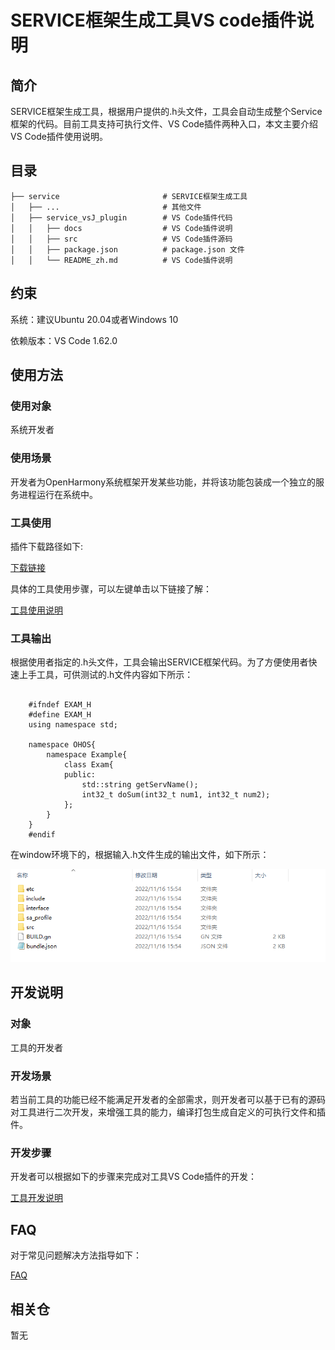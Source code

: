 # SERVICE框架生成工具VS code插件说明

## 简介

SERVICE框架生成工具，根据用户提供的.h头文件，工具会自动生成整个Service框架的代码。目前工具支持可执行文件、VS Code插件两种入口，本文主要介绍VS Code插件使用说明。

## 目录 

	├── service                       # SERVICE框架生成工具
	│   ├── ...                       # 其他文件
	│   ├── service_vsJ_plugin        # VS Code插件代码
	│   │   ├── docs                  # VS Code插件说明
	│   │   ├── src    				  # VS Code插件源码
	│   │   ├── package.json    	  # package.json 文件
	│   │   └── README_zh.md          # VS Code插件说明

## 约束 

系统：建议Ubuntu 20.04或者Windows 10

依赖版本：VS Code 1.62.0

## 使用方法 

### 使用对象

系统开发者

### 使用场景

开发者为OpenHarmony系统框架开发某些功能，并将该功能包装成一个独立的服务进程运行在系统中。

### 工具使用

插件下载路径如下:

[下载链接](暂无)

具体的工具使用步骤，可以左键单击以下链接了解：

[工具使用说明](https://gitee.com/openharmony/napi_generator/tree/master/hdc/service/service_vs_plugin/docs/INSTRUCTION_ZH.md)

### 工具输出

根据使用者指定的.h头文件，工具会输出SERVICE框架代码。为了方便使用者快速上手工具，可供测试的.h文件内容如下所示：

```

	#ifndef EXAM_H
	#define EXAM_H
	using namespace std;

	namespace OHOS{
    	namespace Example{
        	class Exam{
        	public:
            	std::string getServName();
            	int32_t doSum(int32_t num1, int32_t num2);
        	};
    	}
	} 
	#endif
```

在window环境下的，根据输入.h文件生成的输出文件，如下所示：

![](../figures/service_framework.png)

## 开发说明

### 对象

工具的开发者

### 开发场景

若当前工具的功能已经不能满足开发者的全部需求，则开发者可以基于已有的源码对工具进行二次开发，来增强工具的能力，编译打包生成自定义的可执行文件和插件。
       
### 开发步骤

开发者可以根据如下的步骤来完成对工具VS Code插件的开发：

[工具开发说明](https://gitee.com/openharmony/napi_generator/tree/master/hdc/service/service_vs_plugin/docs/DEVELOP_ZH.md)

## FAQ

对于常见问题解决方法指导如下：

[FAQ](https://gitee.com/openharmony/napi_generator/tree/master/hdc/service/FAQ.md)

## 相关仓

暂无